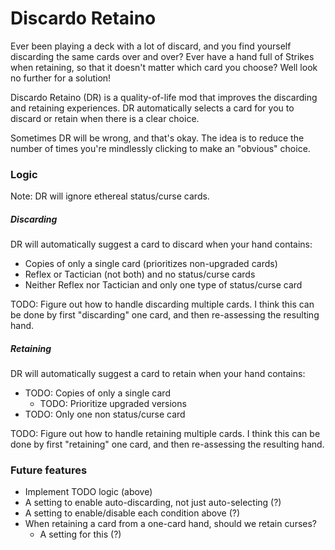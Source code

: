 # Discardo Retaino

Ever been playing a deck with a lot of discard, and you find
yourself discarding the same cards over and over? Ever have a hand
full of Strikes when retaining, so that it doesn't matter which
card you choose? Well look no further for a solution!

Discardo Retaino (DR) is a quality-of-life mod that improves the discarding and retaining
experiences. DR automatically selects a card for you to discard or retain when there is a clear choice.

Sometimes DR will be wrong, and that's okay. The idea is to reduce the number of times
you're mindlessly clicking to make an "obvious" choice.

### Logic
Note: DR will ignore ethereal status/curse cards.

##### Discarding
DR will automatically suggest a card to discard when your hand contains:
- Copies of only a single card (prioritizes non-upgraded cards)
- Reflex or Tactician (not both) and no status/curse cards
- Neither Reflex nor Tactician and only one type of status/curse card

TODO: Figure out how to handle discarding multiple cards. I think this can be done
by first "discarding" one card, and then re-assessing the resulting hand.

##### Retaining
DR will automatically suggest a card to retain when your hand contains:
- TODO: Copies of only a single card
    - TODO: Prioritize upgraded versions
- TODO: Only one non status/curse card

TODO: Figure out how to handle retaining multiple cards. I think this can be done
by first "retaining" one card, and then re-assessing the resulting hand.

### Future features
- Implement TODO logic (above)
- A setting to enable auto-discarding, not just auto-selecting (?)
- A setting to enable/disable each condition above (?)
- When retaining a card from a one-card hand, should we retain curses?
    - A setting for this (?)